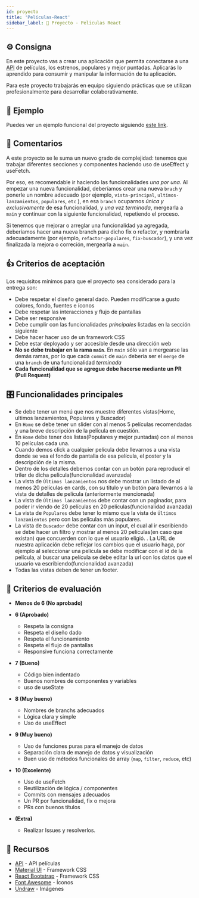```yaml
---
id: proyecto
title: 'Películas-React'
sidebar_label: 🎥 Proyecto - Peliculas React
---
```


## ⚙️ Consigna

En este proyecto vas a crear una aplicación que permita conectarse a una [API](https://developers.themoviedb.org/3/getting-started/introduction) de películas, los estrenos, populares y mejor puntadas. Aplicarás lo aprendido para consumir y manipular la información de tu aplicación.

Para este proyecto trabajarás en equipo siguiendo prácticas que se utilizan profesionalmente para desarrollar colaborativamente.

## 👀 Ejemplo

Puedes ver un ejemplo funcional del proyecto siguiendo [este link](https://frontend-proyecto-movies.adaitw.org/).

## 💬 Comentarios

A este proyecto se le suma un nuevo grado de complejidad: tenemos que trabajar diferentes secciones y componentes haciendo uso de useEffect y useFetch.

Por eso, es recomendable ir haciendo las funcionalidades _una por una_. Al empezar una nueva funcionalidad, deberíamos crear una nueva `brach` y ponerle un nombre adecuado (por ejemplo, `vista-principal`, `ultimos-lanzamientos`, `populares`, `etc` ), en esa `branch` ocuparnos _única y exclusivamente_ de esa funcionalidad, y _una vez terminada_, mergearla a `main` y continuar con la siguiente funcionalidad, repetiendo el proceso.

Si tenemos que mejorar o arreglar una funcionalidad ya agregada, deberíamos hacer una nueva branch para dicho fix o refactor, y nombrarla adecuadamente (por ejemplo, `refactor-populares`, `fix-buscador`), y una vez finalizada la mejora o correción, mergearla a `main`.


## 👍 Criterios de aceptación

Los requisitos mínimos para que el proyecto sea considerado para la entrega son:

- Debe respetar el diseño general dado. Pueden modificarse a gusto colores, fondo, fuentes e íconos
- Debe respetar las interacciones y flujo de pantallas
- Debe ser responsive
- Debe cumplir con las funcionalidades _principales_ listadas en la sección siguiente
- Debe hacer hacer uso de un framework CSS 
- Debe estar deployado y ser accesible desde una dirección web
- **No se debe trabajar en la rama `main`**. En `main` sólo van a mergearse las demás ramas, por lo que cada `commit` de `main` debería ser el `merge` de una `branch` de una funcionalidad _terminada_
- **Cada funcionalidad que se agregue debe hacerse mediante un PR (Pull Request)**

## 🎛 Funcionalidades principales

- Se debe tener un menú que nos muestre diferentes vistas(Home, ultimos lanzamientos, Populares y Buscador)
- En `Home` se debe tener un slider con al menos 5 películas recomendadas y una breve descripción de la película en cuestión. 
- En `Home` debe tener dos listas(Populares y mejor puntadas) con al menos 10 películas cada una.
- Cuando demos click a cualquier película debe llevarnos a una vista donde se vea el fondo de pantalla de esa película, el poster y la descripción de la misma.
- Dentro de los detalles debemos contar con un botón para reproducir el triler de dicha película(funcionalidad avanzada)
- La vista de `Últimos lanzamientos` nos debe mostrar un listado de al menos 20 películas en cards, con su titulo y un botón para llevarnos a la vista de detalles de película (anteriormente mencionada)
- La vista de `Últimos lanzamientos` debe contar con un paginador, para poder ir viendo de 20 películas en 20 películas(funcionalidad avanzada)
- La vista de `Populares` debe tener lo mismo que la vista de `Últimos lanzamientos` pero con las películas más populares. 
- La vista de `Buscador` debe contar con un input, el cual al ir escribiendo se debe hacer un filtro y mostrar al menos 20 películas(en caso que existan) que concuerden con lo que el usuario eligió. 
. La URL de nuestra aplicación debe reflejar los cambios que el usuario haga, por ejemplo al seleccionar una película se debe modificar con el id de la película, al buscar una película se debe editar la url con los datos que el usuario va escribiendo(funcionalidad avanzada)
- Todas las vistas deben de tener un footer. 



## 📝 Criterios de evaluación

- **Menos de 6 (No aprobado)**
- **6 (Aprobado)**
  - Respeta la consigna
  - Respeta el diseño dado
  - Respeta el funcionamiento
  - Respeta el flujo de pantallas
  - Responsive funciona correctamente
- **7 (Bueno)**
  - Código bien indentado
  - Buenos nombres de componentes y variables
  - uso de useState
- **8 (Muy bueno)**
  - Nombres de branchs adecuados
  - Lógica clara y simple
  - Uso de useEffect
- **9 (Muy bueno)**
  - Uso de funciones puras para el manejo de datos
  - Separación clara de manejo de datos y visualización
  - Buen uso de métodos funcionales de array (`map`, `filter`, `reduce`, etc)
- **10 (Excelente)**
  - Uso de useFetch
  - Reutilización de lógica / componentes
  - Commits con mensajes adecuados
  - Un PR por funcionalidad, fix o mejora
  - PRs con buenos títulos

- **(Extra)**
  - Realizar Issues y resolverlos.

## 🧰 Recursos

- [API](https://developers.themoviedb.org/3/getting-started/introduction) - API películas 
- [Material UI](https://material-ui.com/) - Framework CSS
- [React Bootstrap](https://react-bootstrap.github.io/) - Framework CSS
- [Font Awesome](https://fontawesome.com/icons) - Íconos
- [Undraw](https://undraw.co/) - Imágenes
